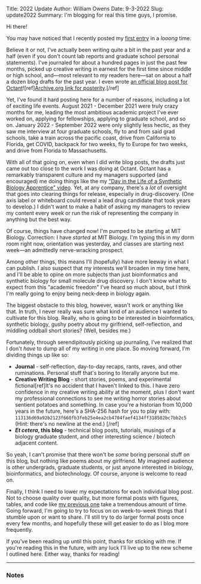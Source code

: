 Title: 2022 Update
Author: William Owens
Date: 9-3-2022
Slug: update2022
Summary: I'm blogging for real this time guys, I promise.

Hi there!

You may have noticed that I recently posted my [first entry](https://ovvens.com/etc/2000x) in a _looong_ time.

Believe it or not, I've actually been writing quite a bit in the past year and a half (even if you don't count lab reports and graduate school personal statements).
I've journaled for about a hundred pages in just the past few months, picked up creative writing in earnest for the first time since middle or high school, and—most relevant to my readers here—sat on about a half a dozen blog drafts for the past year.
I even wrote [an official blog post for Octant](https://www.octant.bio/blog-posts/octopus-v2-0)![ref][Archive.org link for posterity](https://web.archive.org/web/20220316164631/https://www.octant.bio/blog-posts/octopus-v2-0).[/ref]

Yet, I've found it hard posting here for a number of reasons, including a lot of exciting life events.
August 2021 - December 2021 were truly crazy months for me, leading the most ambitious academic project I've ever worked on, applying for fellowships, applying to graduate school, and so on.
January 2022 - September 2022 were only slightly less hectic, as they saw me interview at four graduate schools, fly to and from said grad schools, take a train across the pacific coast, drive from California to Florida, get COVID, backpack for two weeks, fly to Europe for two weeks, and drive from Florida to Massachusetts. 

With all of that going on, even when I did write blog posts, the drafts just came out too close to the work I was doing at Octant.
Octant has a remarkably transparent culture and my managers supported (and encouraged) me doing things like the my ["Day in the Life of a Synthetic Biology Apprentice" video](https://www.youtube.com/watch?v=W9UVyfQaIoo).
Yet, at any company, there's a _lot_ of oversight that goes into clearing things for release, especially in drug-discovery.
(One axis label or whiteboard could reveal a lead drug candidate that took years to develop.)
I didn't want to make a habit of asking my managers to review my content every week or run the risk of representing the company in anything but the best way.

Of course, things have changed now!
I'm pumped to be starting at MIT Biology.
Correction: I have _started_ at MIT Biology.
I'm typing this in my dorm room right now, orientation was yesterday, and classes are starting next week—an admittedly nerve-wracking prospect.

Among other things, this means I'll (hopefully) have more leeway in what I can publish.
I also suspect that my interests we'll broaden in my time here, and I'll be able to opine on more subjects than just bioinformatics and synthetic biology for small molecule drug discovery.
I don't know what to expect from this "academic freedom" I've heard so much about, but I think I'm really going to enjoy being neck-deep in biology again. 

The biggest obstacle to this blog, however, wasn't work or anything like that.
In truth, I never really was sure what kind of an audience I wanted to cultivate for this blog.
Really, who is going to be interested in bioinformatics, synthetic biology, gushy poetry about my girlfriend, self-reflection, and middling oddball short stories?
(Well, besides me.)

Fortunately, through serendipitously picking up journaling, I've realized that I don't _have_ to dump all of my writing in one place.
So moving forward, I'm dividing things up like so:

- **Journal** - self-reflection, day-to-day recaps, rants, raves, and other ruminations. Personal stuff that's boring to literally anyone but me.
- **Creative Writing Blog** - short stories, poems, and experimental fictional[ref]It's no accident that I haven't linked to this. 
I have zero confidence in my creative writing ability at the moment, plus I don't want my professional connections to see me writing horror stories about sentient potatoes and something.
In case you're a historian from 10,000 years in the future, here's a SHA-256 hash for you to play with: `113136d69a92b2123f660fb3feb25e4ea2cb4704faef4134ff318502bc7bb2c5`  
(Hint: there's no newline at the end.)
[/ref]
- **_Et cetera_, this blog** - technical blog posts, tutorials, musings of a biology graduate student, and other interesting science / biotech adjacent content.

So yeah, I can't promise that there won't be _some_ boring personal stuff on this blog, but nothing like poems about my girlfriend.
My imagined audience is other undergrads, graduate students, or just anyone interested in biology, bioinformatics, and biotechnology.
Of course, anyone is welcome to read on.

Finally, I think I need to lower my expectations for each individual blog post.
Not to choose quality over quality, but more formal posts with figures, tables, and code like [my previous one](https://ovvens.com/etc/2000x) take a tremendous amount of time.
Going forward, I'm going to try to focus on on week-to-week things that I stumble upon or want to share.
I'll still try to do larger formal posts once every few months, and hopefully these will get easier to do as I blog more frequently.

If you've been reading up until this point, thanks for sticking with me.
If you're reading this in the future, with any luck I'll live up to the new scheme I outlined here. Either way, thanks for reading!

----
### Notes